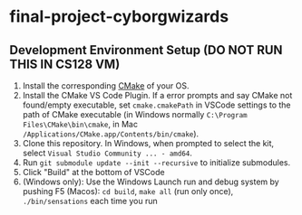 # final-project-cyborgwizards

## Development Environment Setup (DO NOT RUN THIS IN CS128 VM)

1. Install the corresponding [CMake](https://cmake.org/install/) of your OS.
2. Install the CMake VS Code Plugin. If a error prompts and say CMake not found/empty executable, set `cmake.cmakePath` in VSCode settings to the path of CMake executable (in Windows normally `C:\Program Files\CMake\bin\cmake`, in Mac `/Applications/CMake.app/Contents/bin/cmake`).
3. Clone this repository. In Windows, when prompted to select the kit, select `Visual Studio Community ... - amd64`.
4. Run `git submodule update --init --recursive` to initialize submodules.
5. Click "Build" at the bottom of VSCode
6. (Windows only): Use the Windows Launch run and debug system by pushing F5
   (Macos): `cd build`, `make all` (run only once), `./bin/sensations` each time you run
